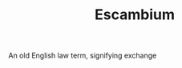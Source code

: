 ---
title: Escambium
letter: E
permalink: "/definitions/bld-escambium.html"
body: An old English law term, signifying exchange
published_at: '2018-07-07'
source: Black's Law Dictionary 2nd Ed (1910)
layout: post
---